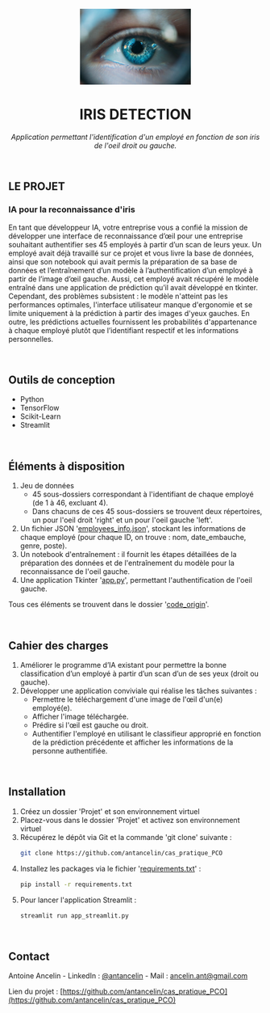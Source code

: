 <!-- PROJECT LOGO -->
<br />
<div align="center">
  <img src="images/iris.jpg" alt="Logo" width="220" height="150">

  <h1 align="center">IRIS DETECTION</h1>

  <p align="center">
    <em>Application permettant l'identification d'un employé en fonction de son iris de l'oeil droit ou gauche.</em>
  </p>
</div>
<br>

## LE PROJET

### IA pour la reconnaissance d'iris

En tant que développeur IA, votre entreprise vous a confié la mission de développer une interface de
reconnaissance d’œil pour une entreprise souhaitant authentifier ses 45 employés à partir d’un scan de leurs
yeux. Un employé avait déjà travaillé sur ce projet et vous livre la base de données, ainsi que son notebook
qui avait permis la préparation de sa base de données et l’entraînement d’un modèle à l’authentification d’un
employé à partir de l’image d’œil gauche. Aussi, cet employé avait récupéré le modèle entraîné dans une
application de prédiction qu’il avait développé en tkinter. Cependant, des problèmes subsistent : le modèle
n'atteint pas les performances optimales, l'interface utilisateur manque d'ergonomie et se limite uniquement
à la prédiction à partir des images d'yeux gauches. En outre, les prédictions actuelles fournissent les
probabilités d'appartenance à chaque employé plutôt que l’identifiant respectif et les informations
personnelles.

<br>

## Outils de conception

* Python
* TensorFlow
* Scikit-Learn
* Streamlit

<br>

## Éléments à disposition

1. Jeu de données
    - 45 sous-dossiers correspondant à l'identifiant de chaque employé (de 1 à 46, excluant 4).
    - Dans chacuns de ces 45 sous-dossiers se trouvent deux répertoires, un pour l'oeil droit 'right' et un pour l'oeil gauche 'left'.
2. Un fichier JSON '[employees_info.json](employees_info.json)', stockant les informations de chaque employé (pour chaque ID, on trouve : nom, date_embauche, genre, poste).
3. Un notebook d'entraînement : il fournit les étapes détaillées de la préparation des données et de l'entraînement du modèle pour la reconnaissance de l'oeil gauche.
4. Une application Tkinter '[app.py](code_origin/app.py)', permettant l'authentification de l'oeil gauche.<br>

Tous ces éléments se trouvent dans le dossier '[code_origin](code_origin)'.

<br>

## Cahier des charges

1. Améliorer le programme d’IA existant pour permettre la bonne classification d’un employé à partir
d’un scan d’un de ses yeux (droit ou gauche).
2. Développer une application conviviale qui réalise les tâches suivantes :
    - Permettre le téléchargement d'une image de l'œil d'un(e) employé(e).
    - Afficher l'image téléchargée.
    - Prédire si l'œil est gauche ou droit.
    - Authentifier l'employé en utilisant le classifieur approprié en fonction de la prédiction
précédente et afficher les informations de la personne authentifiée.

<br>

## Installation

1. Créez un dossier 'Projet' et son environnement virtuel
2. Placez-vous dans le dossier 'Projet' et activez son environnement virtuel
3. Récupérez le dépôt via Git et la commande 'git clone' suivante :
   ```sh
   git clone https://github.com/antancelin/cas_pratique_PCO
   ```
4. Installez les packages via le fichier '[requirements.txt](requirements.txt)' :
   ```sh
   pip install -r requirements.txt
   ```
5. Pour lancer l'application Streamlit :
   ```sh
   streamlit run app_streamlit.py
   ```

<br>

## Contact

Antoine Ancelin - LinkedIn : [@antancelin](https://www.linkedin.com/in/antancelin/) - Mail : ancelin.ant@gmail.com

Lien du projet : [https://github.com/antancelin/cas_pratique_PCO](https://github.com/antancelin/cas_pratique_PCO)

